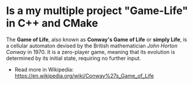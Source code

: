 # Is a my multiple project "Game-Life" in C++ and CMake

The **Game of Life**, also known as **Conway's Game of Life** or **simply Life**,
is a cellular automaton devised by the British mathematician *John Horton Conway* in 1970.
It is a zero-player game, meaning that its evolution is determined by its initial state, requiring no further input.
* Read more in Wikipedia: https://en.wikipedia.org/wiki/Conway%27s_Game_of_Life
